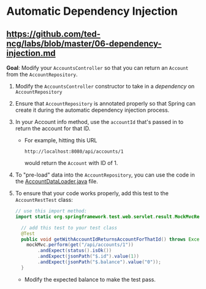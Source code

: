 # Automatic Dependency Injection

## https://github.com/ted-ncg/labs/blob/master/06-dependency-injection.md

**Goal**: Modify your `AccountsController` so that you can return an `Account` from the `AccountRepository`.

1. Modify the `AccountsController` constructor to take in a *dependency* on `AccountRepository`

1. Ensure that `AccountRepository` is annotated properly so that Spring can create it during the automatic dependency injection process.

1. In your Account info method, use the `accountId` that's passed in to return the account for that ID.

    * For example, hitting this URL
    
      `http://localhost:8080/api/accounts/1`
    
      would return the `Account` with ID of 1.

1. To "pre-load" data into the `AccountRepository`, you can use the code in the [AccountDataLoader.java](https://github.com/ted-ncg/labs/blob/master/AccountDataLoader.java) file.

1. To ensure that your code works properly, add this test to the `AccountRestTest` class:

    ```java
    // use this import method:   
    import static org.springframework.test.web.servlet.result.MockMvcResultMatchers.jsonPath;
 
      // add this test to your test class
      @Test
      public void getWithAccountIdReturnsAccountForThatId() throws Exception {
        mockMvc.perform(get("/api/accounts/1"))
            .andExpect(status().isOk())
            .andExpect(jsonPath("$.id").value(1))
            .andExpect(jsonPath("$.balance").value("0"));
      }
    ```
    
    * Modify the expected balance to make the test pass.
